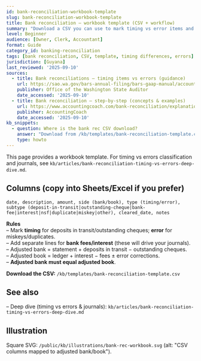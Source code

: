 ```yaml
---
id: bank-reconciliation-workbook-template
slug: bank-reconciliation-workbook-template
title: Bank reconciliation — workbook template (CSV + workflow)
summary: "Download a CSV you can use to mark timing vs error items and auto-foot to adjusted bank/book. Includes column layout and usage tips."
level: Beginner
audience: [Owner, Clerk, Accountant]
format: Guide
category_id: banking-reconciliation
tags: [bank reconciliation, CSV, template, timing differences, errors]
jurisdiction: [Guyana]
last_reviewed: '2025-09-10'
sources:
  - title: Bank reconciliations — timing items vs errors (guidance)
    url: https://sao.wa.gov/bars-annual-filing/bars-gaap-manual/accounting/accounting-principles-and-internal-control/bank-reconciliations
    publisher: Office of the Washington State Auditor
    date_accessed: '2025-09-10'
  - title: Bank reconciliation — step-by-step (concepts & examples)
    url: https://www.accountingcoach.com/bank-reconciliation/explanation
    publisher: AccountingCoach
    date_accessed: '2025-09-10'
kb_snippets:
  - question: Where is the bank rec CSV download?
    answer: "Download from /kb/templates/bank-reconciliation-template.csv. This page explains how to use it. For error classification and journals, see the deep dive."
    type: howto
---
```


This page provides a workbook template. For timing vs errors classification and journals, see `kb/articles/bank-reconciliation-timing-vs-errors-deep-dive.md`.

## Columns (copy into Sheets/Excel if you prefer)
`date, description, amount, side (bank/book), type (timing/error), subtype (deposit-in-transit|outstanding-cheque|bank-fee|interest|nsf|duplicate|miskey|other), cleared_date, notes`

**Rules**  
– Mark **timing** for deposits in transit/outstanding cheques; **error** for miskeys/duplicates.  
– Add separate lines for **bank fees/interest** (these will drive your journals).  
– Adjusted bank = statement + deposits in transit − outstanding cheques.  
– Adjusted book = ledger + interest − fees ± error corrections.  
– **Adjusted bank must equal adjusted book**.

**Download the CSV:** `/kb/templates/bank-reconciliation-template.csv`

## See also
– Deep dive (timing vs errors & journals): `kb/articles/bank-reconciliation-timing-vs-errors-deep-dive.md`

## Illustration
Square SVG: `/public/kb/illustrations/bank-rec-workbook.svg` (alt: "CSV columns mapped to adjusted bank/book").

